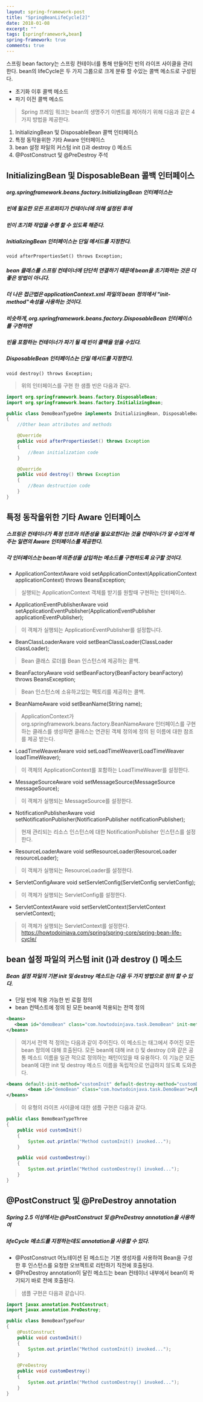 ```yaml
---
layout: spring-framework-post
title: "SpringBeanLifeCycle[2]"
date: 2018-01-08
excerpt: ""
tags: [springframework,bean]
spring-framework: true
comments: true
---
```




스프링 bean factory는 스프링 컨테이너를 통해 만들어진 빈의 라이프 사이클을 관리한다.
bean의 lifeCycle은 두 가지 그룹으로 크게 분류 할 수있는 콜백 메소드로 구성된다.

 * 초기화 이후 콜백 메소드
 * 파기 이전 콜백 메소드

 > Spring 프레임 워크는 bean의 생명주기 이벤트를 제어하기 위해 다음과 같은 4 가지 방법을 제공한다.

 1. InitializingBean 및 DisposableBean 콜백 인터페이스
 2. 특정 동작을위한 기타 Aware 인터페이스
 3. bean 설정 파일의 커스텀 init ()과 destroy () 메소드
 4. @PostConstruct 및 @PreDestroy 주석

 ## InitializingBean 및 DisposableBean 콜백 인터페이스
 ##### org.springframework.beans.factory.InitializingBean 인터페이스는  
 ##### 빈에 필요한 모든 프로퍼티가 컨테이너에 의해 설정된 후에  
 ##### 빈이 초기화 작업을 수행 할 수 있도록 해준다.  
 ##### InitializingBean 인터페이스는 단일 메서드를 지정한다.
    void afterPropertiesSet() throws Exception;
 ##### bean 클래스를 스프링 컨테이너에 단단히 연결하기 때문에 bean을 초기화하는 것은 더 좋은 방법이 아니다.  
 ##### 더 나은 접근법은 applicationContext.xml 파일의 bean 정의에서 "init-method"속성을 사용하는 것이다.
 ##### 비슷하게, org.springframework.beans.factory.DisposableBean 인터페이스를 구현하면  
 ##### 빈을 포함하는 컨테이너가 파기 될 때 빈이 콜백을 얻을 수있다.  
 ##### DisposableBean 인터페이스는 단일 메서드를 지정한다.
    void destroy() throws Exception;
 > 위의 인터페이스를 구현 한 샘플 빈은 다음과 같다.

~~~java
import org.springframework.beans.factory.DisposableBean;
import org.springframework.beans.factory.InitializingBean;

public class DemoBeanTypeOne implements InitializingBean, DisposableBean
{
    //Other bean attributes and methods

    @Override
    public void afterPropertiesSet() throws Exception
    {
        //Bean initialization code
    }

    @Override
    public void destroy() throws Exception
    {
        //Bean destruction code
    }
}
~~~
 ## 특정 동작을위한 기타 Aware 인터페이스
 ##### 스프링은 컨테이너가 특정 인프라 의존성을 필요로한다는 것을 컨테이너가 알 수있게 해주는 일련의 Aware 인터페이스를 제공한다.
 ##### 각 인터페이스는 bean에 의존성을 삽입하는 메소드를 구현하도록 요구할 것이다.
 * ApplicationContextAware
    void setApplicationContext(ApplicationContext applicationContext) throws BeansException;
 > 실행되는 ApplicationContext 객체를 받기를 원할때 구현하는 인터페이스.

 * ApplicationEventPublisherAware
    void setApplicationEventPublisher(ApplicationEventPublisher applicationEventPublisher);
 > 이 객체가 실행되는 ApplicationEventPublisher를 설정합니다.

 * BeanClassLoaderAware
    void setBeanClassLoader(ClassLoader classLoader);
 > Bean 클래스 로더를 Bean 인스턴스에 제공하는 콜백.

 * BeanFactoryAware
    void setBeanFactory(BeanFactory beanFactory) throws BeansException;
 > Bean 인스턴스에 소유하고있는 팩토리를 제공하는 콜백.

 * BeanNameAware
    void setBeanName(String name);
 > ApplicationContext가 org.springframework.beans.factory.BeanNameAware 인터페이스를 구현하는 클래스를 생성하면 클래스는 연관된 객체 정의에 정의 된 이름에 대한 참조를 제공 받는다.

 * LoadTimeWeaverAware
    void setLoadTimeWeaver(LoadTimeWeaver loadTimeWeaver);
 > 이 객체의 ApplicationContext를 포함하는 LoadTimeWeaver를 설정한다.

 * MessageSourceAware
    void setMessageSource(MessageSource messageSource);
 > 이 객체가 실행되는 MessageSource를 설정한다.

 * NotificationPublisherAware
    void setNotificationPublisher(NotificationPublisher notificationPublisher);
 > 현재 관리되는 리소스 인스턴스에 대한 NotificationPublisher 인스턴스를 설정한다.

 * ResourceLoaderAware
    void setResourceLoader(ResourceLoader resourceLoader);
 > 이 객체가 실행되는 ResourceLoader를 설정한다.

 * ServletConfigAware
    void setServletConfig(ServletConfig servletConfig);
 > 이 객체가 실행되는 ServletConfig를 설정한다.

 * ServletContextAware
    void setServletContext(ServletContext servletContext);
 > 이 객체가 실행되는 ServletContext를 설정한다.
https://howtodoinjava.com/spring/spring-core/spring-bean-life-cycle/

 ## bean 설정 파일의 커스텀 init ()과 destroy () 메소드
 ##### Bean 설정 파일의 기본 init 및 destroy 메소드는 다음 두 가지 방법으로 정의 할 수 있다.
 * 단일 빈에 적용 가능한 빈 로컬 정의
 * bean 컨텍스트에 정의 된 모든 bean에 적용되는 전역 정의
 ~~~xml
<beans>
    <bean id="demoBean" class="com.howtodoinjava.task.DemoBean" init-method="customInit" destroy-method="customDestroy"></bean>
</beans>
 ~~~
 > 여기서 전역 적 정의는 다음과 같이 주어진다.
 > 이 메소드는 <beans> 태그에서 주어진 모든 bean 정의에 대해 호출된다.
 > 모든 bean에 대해 init () 및 destroy ()와 같은 공통 메소드 이름을 일관 적으로 정의하는 패턴이있을 때 유용하다.
 > 이 기능은 모든 bean에 대한 init 및 destroy 메소드 이름을 독립적으로 언급하지 않도록 도와준다.
~~~xml
<beans default-init-method="customInit" default-destroy-method="customDestroy">      
        <bean id="demoBean" class="com.howtodoinjava.task.DemoBean"></bean>
</beans>
~~~
 > 이 유형의 라이프 사이클에 대한 샘플 구현은 다음과 같다.
~~~java
public class BemoBeanTypeThree
{
    public void customInit()
    {
        System.out.println("Method customInit() invoked...");
    }

    public void customDestroy()
    {
        System.out.println("Method customDestroy() invoked...");
    }
}
~~~
 ## @PostConstruct 및 @PreDestroy annotation
 ##### Spring 2.5 이상에서는 @PostConstruct 및 @PreDestroy annotation을 사용하여
 ##### lifeCycle 메소드를 지정하는데도 annotation을 사용할 수 있다.

 * @PostConstruct 어노테이션 된 메소드는 기본 생성자를 사용하여 Bean을 구성한 후 인스턴스를 요청한 오브젝트로 리턴하기 직전에 호출된다.  
 * @PreDestroy annotation이 달린 메소드는 bean 컨테이너 내부에서 bean이 파기되기 바로 전에 호출된다.
 > 샘플 구현은 다음과 같습니다.
~~~java
import javax.annotation.PostConstruct;
import javax.annotation.PreDestroy;

public class BemoBeanTypeFour
{
    @PostConstruct
    public void customInit()
    {
        System.out.println("Method customInit() invoked...");
    }

    @PreDestroy
    public void customDestroy()
    {
        System.out.println("Method customDestroy() invoked...");
    }
}
~~~
